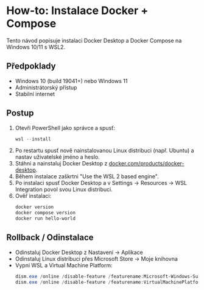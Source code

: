 # How-to: Instalace Docker + Compose

Tento návod popisuje instalaci Docker Desktop a Docker Compose na Windows 10/11 s WSL2.

## Předpoklady
- Windows 10 (build 19041+) nebo Windows 11
- Administrátorský přístup
- Stabilní internet

## Postup
1. Otevři PowerShell jako správce a spusť:
   ```powershell
   wsl --install
   ```
2. Po restartu spusť nově nainstalovanou Linux distribuci (např. Ubuntu) a nastav uživatelské jméno a heslo.
3. Stáhni a nainstaluj Docker Desktop z [docker.com/products/docker-desktop](https://www.docker.com/products/docker-desktop/).
4. Během instalace zaškrtni "Use the WSL 2 based engine".
5. Po instalaci spusť Docker Desktop a v Settings → Resources → WSL Integration povol svou Linux distribuci.
6. Ověř instalaci:
   ```powershell
   docker version
   docker compose version
   docker run hello-world
   ```

## Rollback / Odinstalace
- Odinstaluj Docker Desktop z Nastavení → Aplikace
- Odinstaluj Linux distribuci přes Microsoft Store → Moje knihovna
- Vypni WSL a Virtual Machine Platform:
   ```powershell
   dism.exe /online /disable-feature /featurename:Microsoft-Windows-Subsystem-Linux
   dism.exe /online /disable-feature /featurename:VirtualMachinePlatform
   ```
